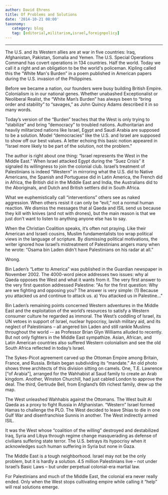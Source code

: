 ```yaml
---
author: David Ehrens
title: Of Problems and Solutions
date: '2014-10-21 08:00'
taxonomy:
   category: blog
   tag: [editorial,militarism,israel,foreignpolicy]
---
```

---

The U.S. and its Western allies are at war in five countries: Iraq, Afghanistan, Pakistan, Somalia and Yemen. The U.S. Special Operations Command has covert operations in 134 countries. Half the world. Today we call it a right and an obligation to be the world's policeman. Kipling called this the “White Man's Burden” in a poem published in American papers during the U.S. invasion of the Philippines.

Before we became a nation, our founders were busy building British Empire. Colonialism is in our national genes. Whether unabashed Exceptionalist or Neoliberal Realist, the “White Man’s Burden” has always been to “bring order and stability” to “savages,” as John Quincy Adams described it in so many words.

Today’s version of the “Burden” teaches that the West is only trying to “stabilize” and bring “democracy” to troubled nations. Authoritarian and heavily militarized nations like Israel, Egypt and Saudi Arabia are supposed to be a solution. Model “democracies” like the U.S. and Israel are supposed to show off our best values. A letter echoing this basic notion appeared in “Israel more likely to be part of the solution, not the problem."

The author is right about one thing: “Israel represents the West in the Middle East.” When Israel attacked Egypt during the “Suez Crisis” it signaled its willingness to join the colonial club. Israel’s treatment of Palestinians is indeed “Western” in mirroring what the U.S. did to Native Americans, the Spanish and Portuguese did in Latin America, the French did in Africa, the British did in the Middle East and India, the Australians did to the Aboriginals, and Dutch and British settlers did in South Africa.

What we euphemistically call “interventions” others see as naked aggression. When others resist it can only be “evil,” not a normal human reaction. We dismiss the messages that al Qaeda and ISIL send us because they kill with knives (and not with drones), but the main reason is that we just don’t want to listen to anything anyone else has to say.

When the Christian Coalition speaks, it’s often not praying. Like their American and Israeli cousins, Muslim fundamentalists too wrap political views in the language of scripture. By dismissing political motivations, the writer ignored how Israel’s mistreatment of Palestinians angers many when he wrote: “Osama bin Laden didn't have Palestinians on his radar at all.”

Wrong.

Bin Laden’s “Letter to America” was published in the Guardian newspaper in November 2002. The 4000-word piece addresses two issues: why al Qaeda opposes the West and what it wants from it. The very first answer to the very first question addressed Palestine: "As for the first question: Why are we fighting and opposing you? The answer is very simple: (1) Because you attacked us and continue to attack us. a) You attacked us in Palestine..."

Bin Laden’s remaining points concerned Western adventures in the Middle East and the exploitation of the world’s resources to satisfy a Western consumer culture he regarded as immoral. The West’s coddling of Israel, its UN vetoes in support of Israel, nuclear hypocrisy, lavish military aid, and its neglect of Palestinians – all angered bin Laden and still rankle Muslims throughout the world -- as Professor Brian Glyn Williams alluded to recently. But not only fighters in the Middle East sympathize. Asian, African, and Latin American countries also suffered Western colonialism and see the old South Africa reflected in today’s Israel.

The Sykes-Picot agreement carved up the Ottoman Empire among Britain, France, and Russia. Britain began subdividing its “mandate.” An old photo shows three architects of this division sitting on camels. One, T.E. Lawrence \[“of Arabia”\], arranged for the Wahhabist al Saud family to create an Arab kingdom. Another, Winston Churchill, had just cabled London to approve the deal. The third, Gertrude Bell, from England’s 6th richest family, drew up the map.

The West unleashed Wahhabis against the Ottomans. The West built Al Qaeda as a proxy to fight Russia in Afghanistan. “Western” Israel formed Hamas to challenge the PLO. The West decided to leave Shias to die in one Gulf War and disenfranchise Sunnis in another. The West indirectly armed ISIL.

It was the West whose “coalition of the willing” destroyed and destabilized Iraq, Syria and Libya through regime change masquerading as defense of civilians suffering state terror. The U.S. betrays its hypocrisy when it acknowledges such human suffering in Syria but none in Gaza.

The Middle East is a tough neighborhood. Israel may not be the only problem, but it is hardly a solution. 4.5 million Palestinians live – not under Israel’s Basic Laws – but under perpetual colonial-era martial law.

For Palestinians and much of the Middle East, the colonial era never really ended. Only when the West stops cultivating empire while calling it “help” will real solutions emerge.
